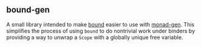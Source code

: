 ## bound-gen

A small library intended to make [bound][bound-hackage] easier to use
with [monad-gen][monad-gen-hackage]. This simplifies the process of
using `bound` to do nontrivial work under binders by providing a way
to unwrap a `Scope` with a globally unique free variable.

[bound-hackage]: http://hackage.haskell.org/package/bound
[monad-gen-hackage]: http://hackage.haskell.org/package/monad-gen

